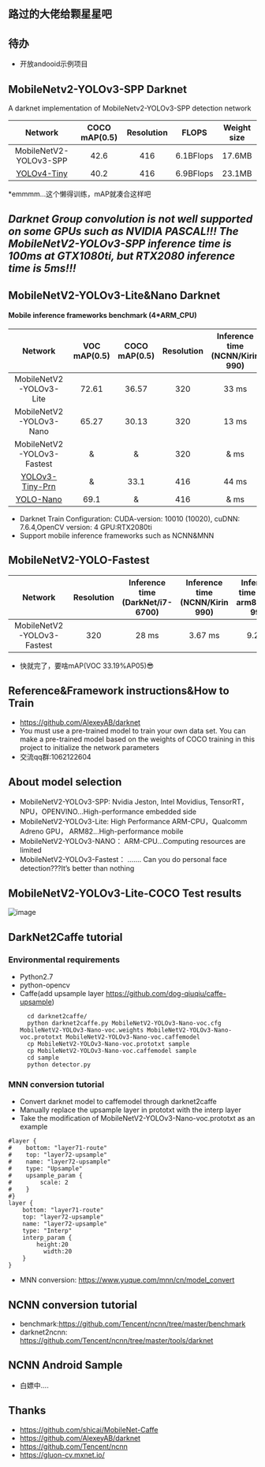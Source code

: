 ## 路过的大佬给颗星星吧
## 待办
* 开放andooid示例项目
## MobileNetv2-YOLOv3-SPP Darknet 

A darknet implementation of MobileNetv2-YOLOv3-SPP detection network

Network|COCO mAP(0.5)|Resolution|FLOPS|Weight size
:---:|:---:|:---:|:---:|:---:
MobileNetV2-YOLOv3-SPP|42.6|416|6.1BFlops|17.6MB
[YOLOv4-Tiny](https://github.com/AlexeyAB/darknet#pre-trained-models)|40.2|416|6.9BFlops|23.1MB

*emmmm...这个懒得训练，mAP就凑合这样吧
## ***Darknet Group convolution is not well supported on some GPUs such as NVIDIA PASCAL!!! The MobileNetV2-YOLOv3-SPP	inference time is 100ms at GTX1080ti, but RTX2080 inference time is 5ms!!!***
## MobileNetV2-YOLOv3-Lite&Nano Darknet
#### Mobile inference frameworks benchmark (4*ARM_CPU)
Network|VOC mAP(0.5)|COCO mAP(0.5)|Resolution|Inference time (NCNN/Kirin 990)|Inference time (MNN arm82/Kirin 990)|FLOPS|Weight size
:---:|:---:|:---:|:---:|:---:|:---:|:---:|:---:
MobileNetV2-YOLOv3-Lite|72.61|36.57|320|33 ms|18 ms|1.8BFlops|8.0MB
MobileNetV2-YOLOv3-Nano|65.27|30.13|320|13 ms|5 ms|0.5BFlops|3.0MB
MobileNetV2-YOLOv3-Fastest|&|&|320|& ms|& ms|0.13BFlops|1.0MB
[YOLOv3-Tiny-Prn](https://github.com/AlexeyAB/darknet#pre-trained-models)|&|33.1|416|44 ms|& ms|3.5BFlops|18.8MB
[YOLO-Nano](https://github.com/liux0614/yolo_nano)|69.1|&|416|& ms|& ms|4.57BFlops|4.0MB
* Darknet Train Configuration: CUDA-version: 10010 (10020), cuDNN: 7.6.4,OpenCV version: 4 GPU:RTX2080ti
* Support mobile inference frameworks such as NCNN&MNN
## MobileNetV2-YOLO-Fastest
Network|Resolution|Inference time (DarkNet/i7-6700)|Inference time (NCNN/Kirin 990)|Inference time (MNN arm82/Kirin 990)|FLOPS|Weight size
:---:|:---:|:---:|:---:|:---:|:---:|:---:
MobileNetV2-YOLOv3-Fastest|320|28 ms|3.67 ms|9.2 ms|0.1BFlops|500KB
* 快就完了，要啥mAP(VOC 33.19%AP05):sunglasses:
## Reference&Framework instructions&How to Train
* https://github.com/AlexeyAB/darknet
* You must use a pre-trained model to train your own data set. You can make a pre-trained model based on the weights of COCO training in this project to initialize the network parameters
* 交流qq群:1062122604
## About model selection
* MobileNetV2-YOLOv3-SPP:  Nvidia Jeston, Intel Movidius, TensorRT，NPU，OPENVINO...High-performance embedded side
* MobileNetV2-YOLOv3-Lite: High Performance ARM-CPU，Qualcomm Adreno GPU， ARM82...High-performance mobile
* MobileNetV2-YOLOv3-NANO： ARM-CPU...Computing resources are limited
* MobileNetV2-YOLOv3-Fastest： ....... Can you do personal face detection???It’s better than nothing
## MobileNetV2-YOLOv3-Lite-COCO Test results
![image](https://github.com/dog-qiuqiu/MobileNetv2-YOLOV3/blob/master/data/predictions.jpg)

## DarkNet2Caffe tutorial
### Environmental requirements

* Python2.7
* python-opencv
* Caffe(add upsample layer https://github.com/dog-qiuqiu/caffe-upsample)
  ```
    cd darknet2caffe/
    python darknet2caffe.py MobileNetV2-YOLOv3-Nano-voc.cfg MobileNetV2-YOLOv3-Nano-voc.weights MobileNetV2-YOLOv3-Nano-voc.prototxt MobileNetV2-YOLOv3-Nano-voc.caffemodel
    cp MobileNetV2-YOLOv3-Nano-voc.prototxt sample
    cp MobileNetV2-YOLOv3-Nano-voc.caffemodel sample
    cd sample
    python detector.py
  ```
### MNN conversion tutorial
* Convert darknet model to caffemodel through darknet2caffe
* Manually replace the upsample layer in prototxt with the interp layer
* Take the modification of MobileNetV2-YOLOv3-Nano-voc.prototxt as an example
```
#layer {
#    bottom: "layer71-route"
#    top: "layer72-upsample"
#    name: "layer72-upsample"
#    type: "Upsample"
#    upsample_param {
#        scale: 2
#    }
#}
layer {
    bottom: "layer71-route"
    top: "layer72-upsample"
    name: "layer72-upsample"
    type: "Interp"
    interp_param {
        height:20 
	      width:20
    }
}

```
* MNN conversion: https://www.yuque.com/mnn/cn/model_convert
## NCNN conversion tutorial
* benchmark:https://github.com/Tencent/ncnn/tree/master/benchmark
* darknet2ncnn: https://github.com/Tencent/ncnn/tree/master/tools/darknet
## NCNN Android Sample
* 白嫖中....
## Thanks
* https://github.com/shicai/MobileNet-Caffe
* https://github.com/AlexeyAB/darknet
* https://github.com/Tencent/ncnn
* https://gluon-cv.mxnet.io/
